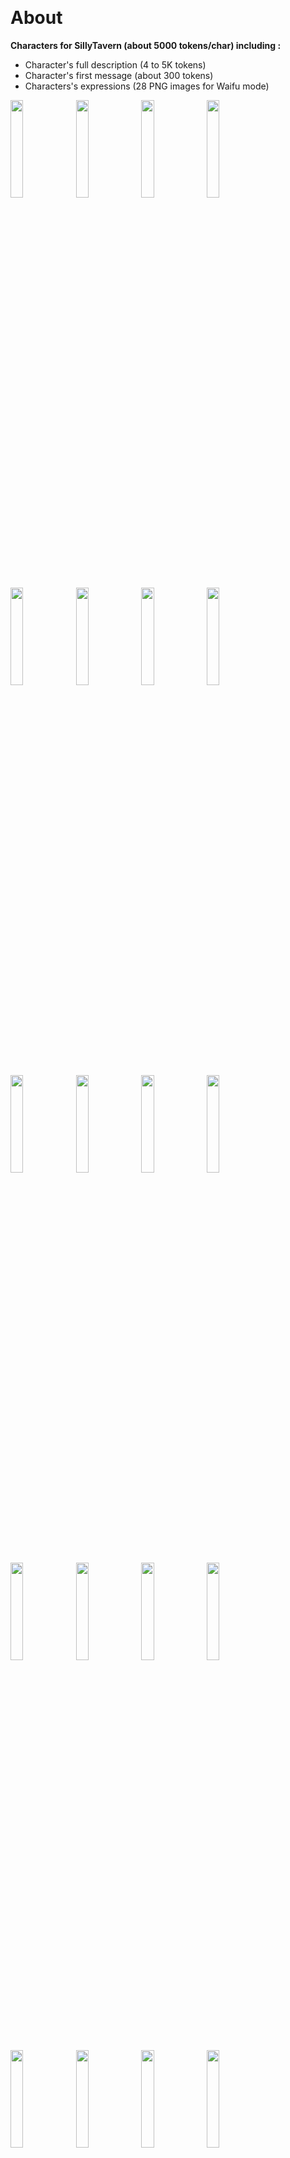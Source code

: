 ﻿﻿
<h1>About</h1>

<b>Characters for SillyTavern (about 5000 tokens/char) including :</b>

- Character's full description (4 to 5K tokens)
- Character's first message (about 300 tokens)
- Characters's expressions (28 PNG images for Waifu mode)

<img src="https://github.com/user-attachments/assets/c0e8af38-fe01-4e75-87c2-4104c7a62314" width="20%">
<img src="https://github.com/user-attachments/assets/0540f36e-4660-4f93-b8e5-b75297b89e15" width="20%">
<img src="https://github.com/user-attachments/assets/0f4347c3-cffa-4aa3-8ec5-529f50c705e0" width="20%">
<img src="https://github.com/user-attachments/assets/2eb3654a-0ee0-4fd1-9346-70ee28216758" width="20%">
<img src="https://github.com/user-attachments/assets/1e3a368a-c4f2-48a9-a31f-7e9bca90c82c" width="20%">
<img src="https://github.com/user-attachments/assets/1973489c-a03c-4ac6-b2e4-9b4dad2518b1" width="20%">
<img src="https://github.com/user-attachments/assets/6a729d60-2943-4339-8a49-7e230cc6d1bc" width="20%">
<img src="https://github.com/user-attachments/assets/e2235641-1702-483f-8423-9eab0f33dce2" width="20%">
<img src="https://github.com/user-attachments/assets/aa18a8f7-8f0a-4bdd-8d86-8af9fc92c6c2" width="20%">
<img src="https://github.com/user-attachments/assets/3f62e9d1-dc16-4860-a30e-654beb9e05cd" width="20%">
<img src="https://github.com/user-attachments/assets/73a5d436-bc55-48c1-847d-d24f8b9f1da3" width="20%">
<img src="https://github.com/user-attachments/assets/900103a6-4e6a-47f0-a8cd-86cb8515c228" width="20%">
<img src="https://github.com/user-attachments/assets/0279a385-b873-4627-ba91-fd6e551980d3" width="20%">
<img src="https://github.com/user-attachments/assets/505017c2-a683-45f5-a97f-36d0a87fdb0a" width="20%">
<img src="https://github.com/user-attachments/assets/9a256121-57c0-4deb-ae0d-35f0ba06a434" width="20%">
<img src="https://github.com/user-attachments/assets/d297b5ab-bb05-44b3-8510-a74fede36ea0" width="20%">
<img src="https://github.com/user-attachments/assets/25c85263-79d2-4c0f-864e-d97f9c541477" width="20%">
<img src="https://github.com/user-attachments/assets/92581408-459f-4419-bf67-f3b106ae8755" width="20%">
<img src="https://github.com/user-attachments/assets/6a291f00-3ece-45f4-bb8f-84b253ebab4b" width="20%">
<img src="https://github.com/user-attachments/assets/cccc3a6c-7ea2-4198-ad31-0325bf3995a9" width="20%">
<img src="https://github.com/user-attachments/assets/fe4945de-b55a-415e-a9dd-7f4c3d954b46" width="20%">
<img src="https://github.com/user-attachments/assets/1cc2f32f-621a-489c-8155-edb8736e850c" width="20%">
<img src="https://github.com/user-attachments/assets/64dd12db-0382-4fed-a169-1bee1fde888e" width="20%">
<img src="https://github.com/user-attachments/assets/6f56a07a-e7bb-4f71-9132-4d695c9f5603" width="20%">


  
<h1>Installation</h1>

In SillyTavern, Characters > Import character from files (NNG/JSON)

<h1>Profile details </h1>

Here’s the composition of the character sheet, translated into English:

<ol>
  <li><b>Name and Title of {{char}}</b></li>
  <ul>
    <li>Full name </li>
    <li>Titles or nicknames </li>
  </ul>
  <br>

  <li><b>Physical Description and Appearance of {{char}}</b></li>
  <ul>
<li>Physical characteristics </li>
<li>Posture </li>
<li>Clothes and accessories </li>
<li>Distinctive marks </li>
<li>Facial expression</li>
  </ul><br>



<li><b>Behavior and Personality of {{char}}</b></li>
<ul>
  <li>Personality strengths and weaknesses of {{char}} </li>
<li>Reactions and attitudes of {{char}} </li>
<li>Beliefs of {{char}} </li>
<li>Habits and rituals of {{char}} </li>
</ul><br>

<li><b>Life Goals of {{char}}</b></li>
<ul>
<li> Primary goals of {{char}} </li>
<li>Secondary goals of {{char}} </li>
<li> Main quest of {{char}} </li>
</ul><br>

<li><b>Communication Style and Expression of {{char}}</b></li>
<ul>
 Languages or accents of {{char}} 
<li>Tone and speech style of {{char}}</li>
<li>Vocabulary used by {{char}}</li>
<li>Way of speaking of {{char}}</li> 
</ul><br>


<li><b>Anecdotes of {{char}}</b></li>
<ul>
<li>Legendary actions of {{char}}</li>
<li>Surprising deeds of {{char}}</li>
<li>Reactions of others to {{char}}'s actions</li>
</ul><br>



  
<li><b>Iconic Quotes of {{char}}</b></li>
<ul>
<li>Main quotes of {{char}}</li>
<li>Others quotes of {{char}}</li>
</ul><br>

<li><b>Relationships and Allies/Enemies of {{char}}</b></li>
<ul>
<li>Main allies of {{char}}</li>
<li>Rivals and enemies of {{char}}</li>
</ul><br>

<li><b>Historical Context and Origins of {{char}}</b></li>
<ul>
<li>Origins of {{char}}</li>
<li>Key events in the life of {{char}}</li>
<li>Culture and traditions associated with {{char}}</li>
</ul><br>

</ol>


















<h1>Customization tricks</h1>


<h2>Show names on characters avatars</h2>
<h2>Enable glow on characters</h2>









<h1>License</h1>
  
This project stands under GNU General Public License.
Contributions to are welcomed. Tell me if you have a good idea for the project or do a pull request.

<h1>Buy me a coffee </h1>

🐙 [Thank you !](https://www.buymeacoffee.com/li08jg7kmc) 🙏
